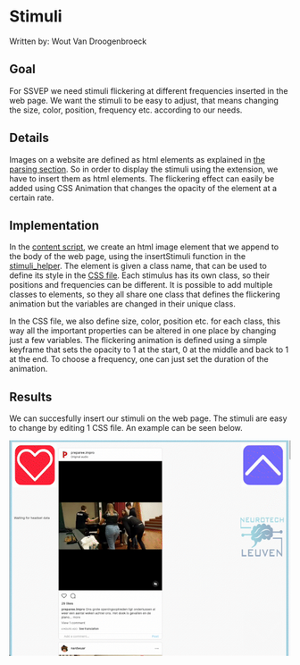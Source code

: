 # Stimuli

Written by: Wout Van Droogenbroeck

## Goal

For SSVEP we need stimuli flickering at different frequencies inserted in the web page. We want the stimuli to be easy to adjust, that means changing the size, color, position, frequency etc. according to our needs.

## Details

Images on a website are defined as html elements as explained in [the parsing section](./parsing.md). So in order to display the stimuli using the extension, we have to insert them as html elements. The flickering effect can easily be added using CSS Animation that changes the opacity of the element at a certain rate.

## Implementation

In the [content script](../../src/content_script.js), we create an html image element that we append to the body of the web page, using the insertStimuli function in the [stimuli_helper](../../src/helpers/stimuli_helper.js). The element is given a class name, that can be used to define its style in the [CSS file](../../src/css/stimuli.css). Each stimulus has its own class, so their positions and frequencies can be different. It is possible to add multiple classes to elements, so they all share one class that defines the flickering animation but the variables are changed in their unique class.

In the CSS file, we also define size, color, position etc. for each class, this way all the important properties can be altered in one place by changing just a few variables. The flickering animation is defined using a simple keyframe that sets the opacity to 1 at the start, 0 at the middle and back to 1 at the end. To choose a frequency, one can just set the duration of the animation.

## Results

We can succesfully insert our stimuli on the web page. The stimuli are easy to change by editing 1 CSS file. An example can be seen below.

![stimuli](../../images/stimuli.gif)